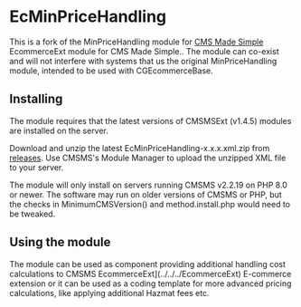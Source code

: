 # EcMinPriceHandling

This is a fork of the MinPriceHandling module for [CMS Made Simple](https://www.cmsmadesimple.org/) EcommerceExt
module for CMS Made Simple.. The module can co-exist and will not interfere with systems that us  the original
MinPriceHandling module, intended to be used with CGEcommerceBase.

## Installing

The module requires that the latest versions of CMSMSExt (v1.4.5) modules are installed on the server.

Download and unzip the latest EcMinPriceHandling-x.x.x.xml.zip from [releases](../../releases). Use CMSMS's Module
Manager to upload the unzipped XML file to your server.

The module will only install on servers running CMSMS v2.2.19 on PHP 8.0 or newer. The software may run on older
versions of CMSMS or PHP, but the checks in MinimumCMSVersion() and method.install.php would need to be tweaked.

## Using the module

The module can be used as component providing additional handling cost calculations to CMSMS
EcommerceExt](../../../EcommerceExt) E-commerce extension or it can be used as a coding template for more advanced
pricing calculations, like applying additional Hazmat fees etc.
